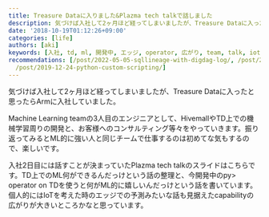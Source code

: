 ```yaml
---
title: Treasure Dataに入りました&Plazma tech talkで話しました
description: 気づけば入社して2ヶ月ほど経ってしまいましたが、Treasure Dataに入ったと思ったらArmに入社していました。
date: '2018-10-19T01:12:26+09:00'
categories: [life]
authors: [aki]
keywords: [入社, td, ml, 開発中, エッジ, operator, 広がり, team, talk, iot]
recommendations: [/post/2022-05-05-sqllineage-with-digdag-log/, /post/2019-12-04-r-and-td/,
  /post/2019-12-24-python-custom-scripting/]
---
```


気づけば入社して2ヶ月ほど経ってしまいましたが、Treasure Dataに入ったと思ったらArmに入社していました。

Machine Learning teamの3人目のエンジニアとして、HivemallやTD上での機械学習周りの開発と、お客様へのコンサルティング等々をやっていきます。振り返ってみるとML的に強い人と同じチームで仕事するのは初めてな気もするので、楽しいです。

入社2日目には話すことが決まっていたPlazma tech talkのスライドはこちらです。TD上でのML何ができるんだっけという話の整理と、今開発中のpy> operator on TDを使うと何がML的に嬉しいんだっけという話を書いています。個人的にはIoTを考えた時のエッジでの予測みたいな話も見据えたcapabilityの広がりが大きいところかなと思っています。